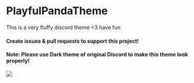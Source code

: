 # PlayfulPandaTheme

This is a very fluffy discord theme <3 have fun
#### Create issues & pull requests to support this project!
#### Note: Please use Dark theme of original Discord to make this theme look properly!

<img src="https://raw.githubusercontent.com/kirayoru/PlayfulPandaTheme/master/img/pptheme-screen.png">
